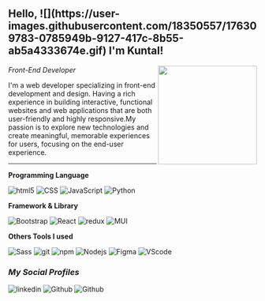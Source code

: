 <h2>Hello, ![](https://user-images.githubusercontent.com/18350557/176309783-0785949b-9127-417c-8b55-ab5a4333674e.gif) I'm Kuntal!</h2>
<img align="right" src="https://media.giphy.com/media/XTcqhnTrnFPw3NHAiY/giphy.gif" width="200">
<p><em>Front-End Developer</em></p>
I'm a web developer specializing in front-end development and design. Having a rich experience in building interactive, functional websites and web applications that are both user-friendly and highly responsive.My passion is to explore new technologies and create meaningful, memorable experiences for users, focusing on the end-user experience.  
<hr style="border:0; height:1px; background:#333">

<p><b>Programming Language</b></p>
<p>
    <img alt="html5" src="https://img.shields.io/badge/-HTML5-E34F26?style=flat-square&logo=html5&logoColor=white" />
    <img alt="CSS" src="https://img.shields.io/badge/-CSS3-1572b6?style=flat-square&logo=css3&logoColor=white" />
    <img alt="JavaScript" src="https://img.shields.io/badge/-JavaScript-f7df1e?style=flat-square&logo=javascript&logoColor=white" />
    <img alt="Python" src="https://img.shields.io/badge/-Python-3776ab?style=flat-square&logo=python&logoColor=white" />
</p>
<p><b>Framework & Library</b></p>
<p>
     <img alt="Bootstrap" src="https://img.shields.io/badge/-Bootstrap-1572b6?style=flat-square&logo=bootstrap&logoColor=white" />
     <img alt="React" src="https://img.shields.io/badge/-React-45b8d8?style=flat-square&logo=react&logoColor=white" />
     <img alt="redux" src="https://img.shields.io/badge/-Redux-764ABC?style=flat-square&logo=redux&logoColor=white" />
     <img alt="MUI" src="https://img.shields.io/badge/-MUI-007fff?style=flat-square&logo=mui&logoColor=white" />
</p>
<p><b>Others Tools I used</b></p>
<p>
    <img alt="Sass" src="https://img.shields.io/badge/-Sass-CC6699?style=flat-square&logo=sass&logoColor=white" />
    <img alt="git" src="https://img.shields.io/badge/-Git-F05032?style=flat-square&logo=git&logoColor=white" />
    <img alt="npm" src="https://img.shields.io/badge/-NPM-CB3837?style=flat-square&logo=npm&logoColor=white" />
    <img alt="Nodejs" src="https://img.shields.io/badge/-Nodejs-43853d?style=flat-square&logo=Node.js&logoColor=white" />
    <img alt="Figma" src="https://img.shields.io/badge/-Figma-f24e1e?style=flat-square&logo=figma&logoColor=white" />
    <img alt="VScode" src="https://img.shields.io/badge/-Visual_Studio-5c2d91?style=flat-square&logo=visualstudio&logoColor=white" />
</p>
<h3><em>My Social Profiles</em></h3>
<p>
    <a herf="https://linkedin.com/in/devkuntal" target="_blank"><img alt="linkedin" src="https://img.shields.io/badge/-Linkedin-0a66c2?style=for-the-badge&logo=linkedin&logoColor=white" /></a>
    <a herf="https://github.com/devkuntal" target="_blank"><img alt="Github" src="https://img.shields.io/badge/GitHub-000?&style=for-the-badge&logo=Github&logoColor=white" /></a>
    <a herf="https://twitter.com/devkuntal" target="_blank"><img alt="Github" src="https://img.shields.io/badge/Twitter-1da1f2?&style=for-the-badge&logo=twitter&logoColor=white" /></a>
</p>

<!---
devKuntal/devKuntal is a ✨ special ✨ repository because its `README.md` (this file) appears on your GitHub profile.
You can click the Preview link to take a look at your changes.
--->
